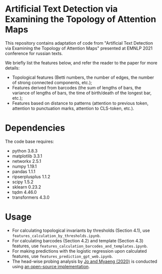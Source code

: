 # Artificial Text Detection via Examining the Topology of Attention Maps 

This repository contains adaptation of code from "Artificial Text Detection via Examining the Topology of Attention Maps" presented at EMNLP 2021 conference for russian texts.

We briefly list the features below, and refer the reader to the paper for more details:
* Topological features (Betti numbers, the number of edges, the number of strong connected components, etc.);
* Features derived from barcodes (the sum of lengths of bars, the variance of lengths of bars, the time of birth/death of the longest bar, etc.);
* Features based on distance to patterns (attention to previous token, attention to punctuation marks, attention to CLS-token, etc.).

# Dependencies
The code base requires:
* python 3.8.3
* matplotlib 3.3.1
* networkx 2.5.1
* numpy 1.19.1
* pandas 1.1.1
* ripserplusplus 1.1.2
* scipy 1.5.2
* sklearn 0.23.2
* tqdm 4.46.0
* transformers 4.3.0


# Usage
* For calculating topological invariants by thresholds (Section 4.1), use `features_calculation_by_thresholds.ipynb`.
* For calculating barcodes (Section 4.2) and template (Section 4.3) features, use `features_calculation_barcodes_and_templates.ipynb`.
* For making predictions with the logistic regression upon calculated features, use `features_prediction_gpt_web.ipynb`.
* The head-wise probing analysis by [Jo and Myaeng (2020)](https://aclanthology.org/2020.acl-main.311/) is conducted using [an open-source implementation](https://github.com/heartcored98/transformer_anatomy). 


